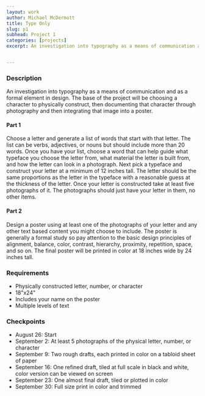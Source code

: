 ```yaml
---
layout: work
author: Michael McDermott
title: Type Only
slug: p1
subhead: Project 1
categories: [projects]
excerpt: An investigation into typography as a means of communication and as a formal element in design. The base of the project will be choosing a character to physically construct, then documenting that character through photography and then integrating that image into a poster.


---
```


### Description

An investigation into typography as a means of communication and as a formal element in design. The base of the project will be choosing a character to physically construct, then documenting that character through photography and then integrating that image into a poster.

#### Part 1
Choose a letter and generate a list of words that start with that letter. The list can be verbs, adjectives, or nouns but should include more than 20 words. Once you have your list, choose a word that can help guide what typeface you choose the letter from, what material the letter is built from, and how the letter can look in a photograph. Next pick a typeface and construct your letter at a minimum of 12 inches tall. The letter should be the same proportions as the letter in the typeface with a reasonable guess at the thickness of the letter. Once your letter is constructed take at least five photographs of it. The photographs should just have your letter in them, no other items.

#### Part 2
Design a poster using at least one of the photographs of your letter and any other text based content you might choose to include. The poster is generally a formal study so pay attention to the basic design principles of alignment, balance, color, contrast, hierarchy, proximity, repetition, space, and so on. The final poster will be printed in color at 18 inches wide by 24 inches tall.

### Requirements

* Physically constructed letter, number, or character
* 18"x24"
* Includes your name on the poster
* Multiple levels of text

### Checkpoints
* August 26: Start
* September 2: At least 5 photographs of the physical letter, number, or character
* September 9: Two rough drafts, each printed in color on a tabloid sheet of paper
* September 16: One refined draft, tiled at full scale in black and white, color version can be viewed on screen
* September 23: One almost final draft, tiled or plotted in color
* September 30: Full size print in color and trimmed
